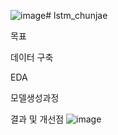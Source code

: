 ![image](https://github.com/wonjin-hwang/lstm_chunjae/assets/147077087/045d28b8-eb43-4396-88a4-c36cec7c2f32)# lstm_chunjae

목표

데이터 구축

EDA

모델생성과정

결과 및 개선점
![image](https://github.com/wonjin-hwang/lstm_chunjae/assets/147077087/3d4c4adc-a176-41a6-9e3b-26c15c7e16a8)
